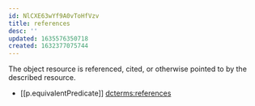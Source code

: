 ```yaml
---
id: NlCXE63wYf9A0vToHfVzv
title: references
desc: ''
updated: 1635576350718
created: 1632377075744
---
```



The object resource is referenced, cited, or otherwise pointed to by the described resource.

- [[p.equivalentPredicate]] [dcterms:references](http://purl.org/dc/terms/references)
